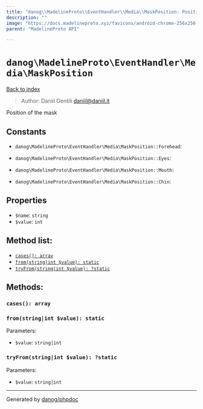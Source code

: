 ```yaml
---
title: "danog\\MadelineProto\\EventHandler\\Media\\MaskPosition: Position of the mask"
description: ""
image: "https://docs.madelineproto.xyz/favicons/android-chrome-256x256.png"
parent: "MadelineProto API"

---
```

# `danog\MadelineProto\EventHandler\Media\MaskPosition`
[Back to index](../../../../index.html)

> Author: Daniil Gentili <daniil@daniil.it>  
  

Position of the mask  




## Constants
* `danog\MadelineProto\EventHandler\Media\MaskPosition::Forehead`: 

* `danog\MadelineProto\EventHandler\Media\MaskPosition::Eyes`: 

* `danog\MadelineProto\EventHandler\Media\MaskPosition::Mouth`: 

* `danog\MadelineProto\EventHandler\Media\MaskPosition::Chin`: 

## Properties
* `$name`: `string` 
* `$value`: `int` 

## Method list:
* [`cases(): array`](#cases)
* [`from(string|int $value): static`](#from)
* [`tryFrom(string|int $value): ?static`](#tryfrom)

## Methods:
### `cases(): array`





### `from(string|int $value): static`




Parameters:

* `$value`: `string|int`   



### `tryFrom(string|int $value): ?static`




Parameters:

* `$value`: `string|int`   



---
Generated by [danog/phpdoc](https://phpdoc.daniil.it)
